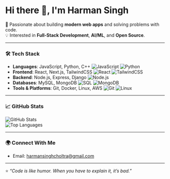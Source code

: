 # Hi there 👋, I'm Harman Singh  

🚀 Passionate about building **modern web apps** and solving problems with code.  
💡 Interested in **Full-Stack Development**, **AI/ML**, and **Open Source**.  

---

### 🛠️ Tech Stack
- **Languages**: JavaScript, Python, C++  ![JavaScript](https://img.shields.io/badge/Code-JavaScript-yellow?logo=javascript) ![Python](https://img.shields.io/badge/Code-Python-blue?logo=python)
- **Frontend**: React, Next.js, TailwindCSS  ![React](https://img.shields.io/badge/Framework-React-61DAFB?logo=react) ![TailwindCSS](https://img.shields.io/badge/Style-TailwindCSS-38B2AC?logo=tailwindcss&logoColor=white)  
- **Backend**: Node.js, Express, Django  ![Node.js](https://img.shields.io/badge/Backend-Node.js-green?logo=node.js)
- **Databases**: MySQL, MongoDB  ![SQL](https://img.shields.io/badge/Database-SQL-4479A1?logo=postgresql&logoColor=white) ![MongoDB](https://img.shields.io/badge/Database-MongoDB-47A248?logo=mongodb&logoColor=white)
- **Tools & Platforms**: Git, Docker, Linux, AWS  ![Git](https://img.shields.io/badge/Tools-Git-orange?logo=git)   ![Linux](https://img.shields.io/badge/OS-Linux-FCC624?logo=linux&logoColor=black)

---
### 📈 GitHub Stats
![GitHub Stats](https://github-readme-stats.vercel.app/api?username=Col44446&show_icons=true&theme=radical)  
![Top Languages](https://github-readme-stats.vercel.app/api/top-langs/?username=col44446&layout=compact&theme=radical)  

---

### 🌍 Connect With Me
- Email: harmansinghcholtra@gmail.com 

---

⭐️ *“Code is like humor. When you have to explain it, it’s bad.”*  
<!--
**Col44446/Col44446** is a ✨ _special_ ✨ repository because its `README.md` (this file) appears on your GitHub profile.

Here are some ideas to get you started:

- 🔭 I’m currently working on ...
- 🌱 I’m currently learning ...
- 👯 I’m looking to collaborate on ...
- 🤔 I’m looking for help with ...
- 💬 Ask me about ...
- 📫 How to reach me: ...
- 😄 Pronouns: ...
- ⚡ Fun fact: ...
-->
